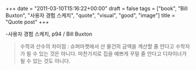 +++
date = "2011-03-10T15:16:22+00:00"
draft = false
tags = ["book", "Bill Buxton", "사용자 경험 스케치", "quote", "visual", "good", "image"]
title = "Quote post"
+++
<p>-사용자 경험 스케치, p94 / Bill Buxton</p> 

> 수학과 산수의 차이점 : 슈퍼마켓에서 산 물건의 금액을 계산할 줄 안다고 수학자가 될 수 있는 것은 아니다. 마찬가지로 집을 예쁘게 꾸밀 줄 안다고 디자이너가 될 수 있는 것도 아니다.